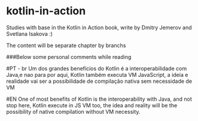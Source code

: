 # kotlin-in-action
Studies with base in the Kotlin in Action book, write by Dmitry Jemerov and Svetlana Isakova :)

The content will be separate chapter by branchs

###Below some personal comments while reading

#PT - br
Um dos grandes benefícios do Kotlin é a interoperabilidade com Java,e nao para por aqui, Kotlin também executa VM JavaScript, a ideia  e realidade vai ser a possibilidade de compilação nativa sem necessidade de VM

#EN
One of most benefits of Kotlin is the interoperability with Java, and not stop here, Kotlin execute in JS VM too, the idea and reality will be the possibility of native compilation without VM necessity.